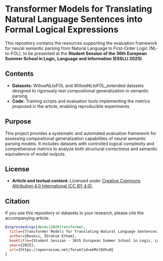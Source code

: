# Transformer Models for Translating Natural Language Sentences into Formal Logical Expressions

This repository contains the resources supporting the evaluation framework for neural semantic parsing from Natural Language to First-Order Logic (NL-to-FOL), to be presented at the **Student Session of the 36th European Summer School in Logic, Language and Information (ESSLLI 2025)**.

## Contents

- **Datasets:** WillowNLtoFOL and WillowNLtoFOL_extended datasets designed to rigorously test compositional generalization in semantic parsing  
- **Code:** Training scripts and evaluation tools implementing the metrics proposed in the article, enabling reproducible experiments

## Purpose

This project provides a systematic and automated evaluation framework for assessing compositional generalization capabilities of neural semantic parsing models. It includes datasets with controlled logical complexity and comprehensive metrics to analyze both structural correctness and semantic equivalence of model outputs.

## License

- **Article and textual content:** Licensed under [Creative Commons Attribution 4.0 International (CC BY 4.0)](https://creativecommons.org/licenses/by/4.0/).

## Citation

If you use this repository or datasets in your research, please cite the accompanying article:

```bibtex
@inproceedings{deveci2025transformer,
  title={Transformer Models for Translating Natural Language Sentences into Formal Logical Expressions},
  author={Deveci, İbrahim Ethem},
  booktitle={Student Session - 36th European Summer School in Logic, Language and Information},
  year={2025},
  url={https://openreview.net/forum?id=ekMvlQVhsH}
}

